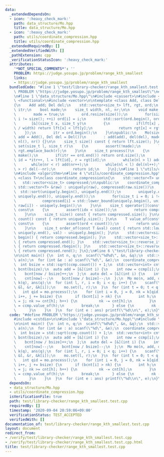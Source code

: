 ```yaml
---
data:
  _extendedDependsOn:
  - icon: ':heavy_check_mark:'
    path: data_structure/Mo.hpp
    title: data_structure/Mo.hpp
  - icon: ':heavy_check_mark:'
    path: utils/coordinate_compression.hpp
    title: utils/coordinate_compression.hpp
  _extendedRequiredBy: []
  _extendedVerifiedWith: []
  _pathExtension: cpp
  _verificationStatusIcon: ':heavy_check_mark:'
  attributes:
    '*NOT_SPECIAL_COMMENTS*': ''
    PROBLEM: https://judge.yosupo.jp/problem/range_kth_smallest
    links:
    - https://judge.yosupo.jp/problem/range_kth_smallest
  bundledCode: "#line 1 \"test/library-checker/range_kth_smallest.test.cpp\"\n#define\
    \ PROBLEM \"https://judge.yosupo.jp/problem/range_kth_smallest\"\n#include <cstdio>\n\
    \n#line 1 \"data_structure/Mo.hpp\"\n#include <cassert>\n#include <cmath>\n#include\
    \ <functional>\n#include <vector>\n\ntemplate <class Add, class Del>\nclass Mo\n\
    {\n    Add add; Del del;\n    std::vector<size_t> lft, rgt, ord;\n    std::vector<size_t>::iterator\
    \ itr;\n    bool made;\n    size_t width, nl, nr;\n\n    void make()\n    {\n\
    \        made = true;\n        ord.resize(size());\n        for(size_t i = 0;\
    \ i != size(); ++i) ord[i] = i;\n        std::sort(ord.begin(), ord.end(),\n \
    \       [&](size_t x, size_t y)\n        {\n            if(lft[x] / width != lft[y]\
    \ / width) return lft[x] < lft[y];\n            return rgt[x] < rgt[y];\n    \
    \    });\n        itr = ord.begin();\n    }\n\npublic:\n    Mo(size_t n = 0, Add\
    \ add = Add(), Del del = Del())\n        : add(add), del(del), made(), width(sqrt(n)),\
    \ nl(), nr() {}\n\n    size_t size() const { return lft.size(); }\n\n    void\
    \ set(size_t l, size_t r)\n    {\n        assert(!made);\n        lft.emplace_back(l),\
    \ rgt.emplace_back(r);\n    }\n\n    size_t process()\n    {\n        if(!made)\
    \ make();\n        if(itr == ord.end()) return ord.size();\n        const size_t\
    \ id = *itr++, l = lft[id], r = rgt[id];\n        while(nl > l) add(--nl);\n \
    \       while(nr < r) add(nr++);\n        while(nl < l) del(nl++);\n        while(nr\
    \ > r) del(--nr);\n        return id;\n    }\n};\n#line 1 \"utils/coordinate_compression.hpp\"\
    \n#include <algorithm>\n#line 4 \"utils/coordinate_compression.hpp\"\n\ntemplate\
    \ <class T>\nclass coordinate_compression\n{\n    std::vector<T> uniquely;\n \
    \   std::vector<size_t> compressed;\n\npublic:\n    coordinate_compression(const\
    \ std::vector<T> &raw) : uniquely(raw), compressed(raw.size())\n    {\n      \
    \  std::sort(uniquely.begin(), uniquely.end());\n        uniquely.erase(std::unique(uniquely.begin(),\
    \ uniquely.end()), uniquely.end());\n        for(size_t i = 0; i != size(); ++i)\n\
    \            compressed[i] = std::lower_bound(uniquely.begin(), uniquely.end(),\
    \ raw[i]) - uniquely.begin();\n    }\n\n    size_t operator[](const size_t idx)\
    \ const\n    {\n        assert(idx < size());\n        return compressed[idx];\n\
    \    }\n\n    size_t size() const { return compressed.size(); }\n\n    size_t\
    \ count() const { return uniquely.size(); }\n\n    T value_of(const size_t ord)\
    \ const\n    {\n        assert(ord < count());\n        return uniquely[ord];\n\
    \    }\n\n    size_t order_of(const T &val) const { return std::lower_bound(uniquely.begin(),\
    \ uniquely.end(), val) - uniquely.begin(); }\n\n    std::vector<size_t>::iterator\
    \ begin() { return compressed.begin(); }\n    std::vector<size_t>::iterator end()\
    \ { return compressed.end(); }\n    std::vector<size_t>::reverse_iterator rbegin()\
    \ { return compressed.rbegin(); }\n    std::vector<size_t>::reverse_iterator rend()\
    \ { return compressed.rend(); }\n};\n#line 6 \"test/library-checker/range_kth_smallest.test.cpp\"\
    \n\nint main() {\n  int n, q;\n  scanf(\"%d%d\", &n, &q);\n  std::vector<int>\
    \ a(n);\n  for (int &e : a) scanf(\"%d\", &e);\n  coordinate_compression ccmp(a);\n\
    \  int bsize = std::sqrt(ccmp.count()) + 1;\n  std::vector<int> cnt(ccmp.count()),\
    \ bcnt(bsize);\n  auto add = [&](int i) {\n    int now = ccmp[i];\n    cnt[now]++;\n\
    \    bcnt[now / bsize]++;\n  };\n  auto del = [&](int i) {\n    int now = ccmp[i];\n\
    \    cnt[now]--;\n    bcnt[now / bsize]--;\n  };\n  Mo mo(n, add, del);\n  std::vector<int>\
    \ k(q), ans(q);\n  for (int l, r, i = 0; i < q; i++) {\n    scanf(\"%d%d%d\",\
    \ &l, &r, &k[i]);\n    mo.set(l, r);\n  }\n  for (int t = 0; t < q; t++) {\n \
    \   int qid = mo.process();\n    for (int i = 0, j = 0, nk = k[qid]; i < bsize;\
    \ i++, j += bsize) {\n      if (bcnt[i] > nk) {\n        int h;\n        for (h\
    \ = j; nk >= cnt[h]; h++) {\n          nk -= cnt[h];\n        }\n        ans[qid]\
    \ = ccmp.value_of(h);\n        break;\n      } else {\n        nk -= bcnt[i];\n\
    \      }\n    }\n  }\n  for (int e : ans) printf(\"%d\\n\", e);\n}\n"
  code: "#define PROBLEM \"https://judge.yosupo.jp/problem/range_kth_smallest\"\n\
    #include <cstdio>\n\n#include \"data_structure/Mo.hpp\"\n#include \"utils/coordinate_compression.hpp\"\
    \n\nint main() {\n  int n, q;\n  scanf(\"%d%d\", &n, &q);\n  std::vector<int>\
    \ a(n);\n  for (int &e : a) scanf(\"%d\", &e);\n  coordinate_compression ccmp(a);\n\
    \  int bsize = std::sqrt(ccmp.count()) + 1;\n  std::vector<int> cnt(ccmp.count()),\
    \ bcnt(bsize);\n  auto add = [&](int i) {\n    int now = ccmp[i];\n    cnt[now]++;\n\
    \    bcnt[now / bsize]++;\n  };\n  auto del = [&](int i) {\n    int now = ccmp[i];\n\
    \    cnt[now]--;\n    bcnt[now / bsize]--;\n  };\n  Mo mo(n, add, del);\n  std::vector<int>\
    \ k(q), ans(q);\n  for (int l, r, i = 0; i < q; i++) {\n    scanf(\"%d%d%d\",\
    \ &l, &r, &k[i]);\n    mo.set(l, r);\n  }\n  for (int t = 0; t < q; t++) {\n \
    \   int qid = mo.process();\n    for (int i = 0, j = 0, nk = k[qid]; i < bsize;\
    \ i++, j += bsize) {\n      if (bcnt[i] > nk) {\n        int h;\n        for (h\
    \ = j; nk >= cnt[h]; h++) {\n          nk -= cnt[h];\n        }\n        ans[qid]\
    \ = ccmp.value_of(h);\n        break;\n      } else {\n        nk -= bcnt[i];\n\
    \      }\n    }\n  }\n  for (int e : ans) printf(\"%d\\n\", e);\n}\n"
  dependsOn:
  - data_structure/Mo.hpp
  - utils/coordinate_compression.hpp
  isVerificationFile: true
  path: test/library-checker/range_kth_smallest.test.cpp
  requiredBy: []
  timestamp: '2020-09-04 20:59:06+09:00'
  verificationStatus: TEST_ACCEPTED
  verifiedWith: []
documentation_of: test/library-checker/range_kth_smallest.test.cpp
layout: document
redirect_from:
- /verify/test/library-checker/range_kth_smallest.test.cpp
- /verify/test/library-checker/range_kth_smallest.test.cpp.html
title: test/library-checker/range_kth_smallest.test.cpp
---
```

